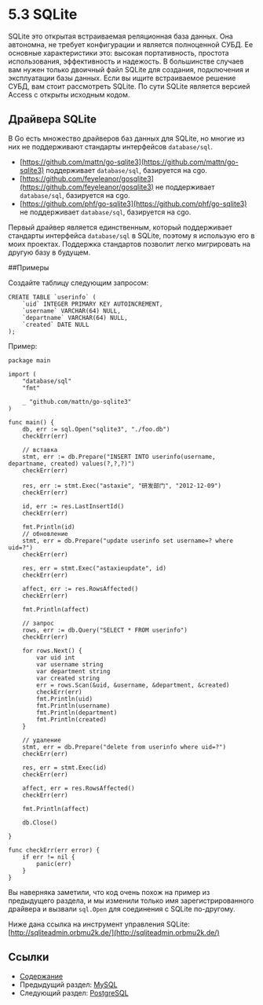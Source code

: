 # 5.3 SQLite

SQLite это открытая встраиваемая реляционная база данных. Она автономна, не требует конфигурации и является полноценной СУБД. Ее основные характеристики это: высокая портативность, простота использования, эффективность и надежость. В большинстве случаев вам нужен только двоичный файл SQLite для создания, подключения и эксплуатации базы данных. Если вы ищите встраиваемое решение СУБД, вам стоит рассмотреть SQLite. По сути SQLite является версией Access с открыты исходным кодом.

## Драйвера SQLite

В Go есть множество драйверов баз данных для SQLite, но многие из них не поддерживают стандарты интерфейсов `database/sql`.

- [https://github.com/mattn/go-sqlite3](https://github.com/mattn/go-sqlite3) поддерживает `database/sql`, базируется на cgo.
- [https://github.com/feyeleanor/gosqlite3](https://github.com/feyeleanor/gosqlite3) не поддерживает `database/sql`, базируется на cgo.
- [https://github.com/phf/go-sqlite3](https://github.com/phf/go-sqlite3) не поддерживает `database/sql`, базируется на cgo.

Первый драйвер является единственным, который поддерживает стандарты интерфейса `database/sql` в SQLite, поэтому я использую его в моих проектах. Поддержка стандартов позволит легко мигрировать на другую базу в будущем.

##Примеры

Создайте таблицу следующим запросом:

    CREATE TABLE `userinfo` (
        `uid` INTEGER PRIMARY KEY AUTOINCREMENT,
        `username` VARCHAR(64) NULL,
        `departname` VARCHAR(64) NULL,
        `created` DATE NULL
    );

Пример:

    package main
    
    import (
    	"database/sql"
    	"fmt"
    
    	_ "github.com/mattn/go-sqlite3"
    )
    
    func main() {
    	db, err := sql.Open("sqlite3", "./foo.db")
    	checkErr(err)
    
    	// вставка
    	stmt, err := db.Prepare("INSERT INTO userinfo(username, departname, created) values(?,?,?)")
    	checkErr(err)
    
    	res, err := stmt.Exec("astaxie", "研发部门", "2012-12-09")
    	checkErr(err)
    
    	id, err := res.LastInsertId()
    	checkErr(err)
    
    	fmt.Println(id)
    	// обновление
    	stmt, err = db.Prepare("update userinfo set username=? where uid=?")
    	checkErr(err)
    
    	res, err = stmt.Exec("astaxieupdate", id)
    	checkErr(err)
    
    	affect, err := res.RowsAffected()
    	checkErr(err)
    
    	fmt.Println(affect)
    
    	// запрос
    	rows, err := db.Query("SELECT * FROM userinfo")
    	checkErr(err)
    
    	for rows.Next() {
    		var uid int
    		var username string
    		var department string
    		var created string
    		err = rows.Scan(&uid, &username, &department, &created)
    		checkErr(err)
    		fmt.Println(uid)
    		fmt.Println(username)
    		fmt.Println(department)
    		fmt.Println(created)
    	}
    
    	// удаление
    	stmt, err = db.Prepare("delete from userinfo where uid=?")
    	checkErr(err)
    
    	res, err = stmt.Exec(id)
    	checkErr(err)
    
    	affect, err = res.RowsAffected()
    	checkErr(err)
    
    	fmt.Println(affect)
    
    	db.Close()
    
    }
    
    func checkErr(err error) {
    	if err != nil {
    		panic(err)
    	}
    }


Вы наверняка заметили, что код очень похож на пример из предыдущего раздела, и мы изменили только имя зарегистрированного драйвера и вызвали `sql.Open` для соединения с SQLite по-другому.

Ниже дана ссылка на инструмент управления SQLite: [http://sqliteadmin.orbmu2k.de/](http://sqliteadmin.orbmu2k.de/)

## Ссылки

- [Содержание](preface.md)
- Предыдущий раздел: [MySQL](05.2.md)
- Следующий раздел: [PostgreSQL](05.4.md)
